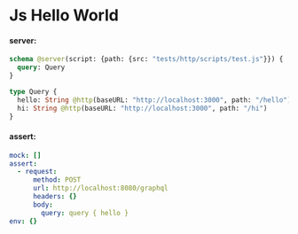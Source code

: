 # Js Hello World

#### server:

```graphql
schema @server(script: {path: {src: "tests/http/scripts/test.js"}}) {
  query: Query
}

type Query {
  hello: String @http(baseURL: "http://localhost:3000", path: "/hello")
  hi: String @http(baseURL: "http://localhost:3000", path: "/hi")
}
```

#### assert:

```yml
mock: []
assert:
  - request:
      method: POST
      url: http://localhost:8080/graphql
      headers: {}
      body:
        query: query { hello }
env: {}
```
